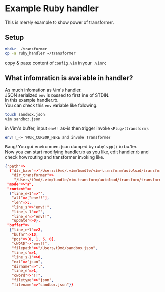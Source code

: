 # Example Ruby handler
This is merely example to show power of transformer.

## Setup
```sh
mkdir ~/transformer
cp -a ruby_handler ~/transformer
```

copy & paste content of `config.vim` in your `.vimrc`

## What infomration is available in handler?
As much infomation as Vim's handler.  
JSON serialized `env` is passed to first line of STDIN.  
In this example handler.rb.  
You can check this `env` variable like following.  

```sh
touch sandbox.json
vim sandbox.json
```
in Vim's buffer, input `env!!` as-is then trigger invoke `<Plug>(transform)`.  

```sh
env!!_<= YOUR_CURSOR_HERE and invoke Transformer
```
Bang! You got environment json dumped by ruby's `pp()` to buffer.  
Now you can start modifying handler.rb as you like, edit handler.rb and check how routing and transformer invoking like.  

```json
{"path"=>
  {"dir_base"=>"/Users/t9md/.vim/bundle/vim-transform/autoload/transform",
   "dir_transformer"=>
    "/Users/t9md/.vim/bundle/vim-transform/autoload/transform/transformer"},
 "mode"=>"n",
 "content"=>
  {"line_e+1"=>"",
   "all"=>["env!!"],
   "len"=>1,
   "line_s"=>"env!!",
   "line_s-1"=>"",
   "line_e"=>"env!!",
   "update"=>0},
 "buffer"=>
  {"line_e+1"=>2,
   "bufnr"=>18,
   "pos"=>[0, 1, 5, 0],
   "cWORD"=>"env!!",
   "filepath"=>"/Users/t9md/sandbox.json",
   "line_s"=>1,
   "line_s-1"=>0,
   "ext"=>"json",
   "dirname"=>".",
   "line_e"=>1,
   "cword"=>"!!",
   "filetype"=>"json",
   "filename"=>"sandbox.json"}}
```
